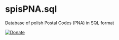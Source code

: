 # spisPNA.sql
Database of polish Postal Codes (PNA) in SQL format

[![Donate](https://www.paypal.com/en_GB/i/btn/btn_donateCC_LG.gif)](https://www.paypal.com/cgi-bin/webscr?cmd=_s-xclick&hosted_button_id=WVEFMJ5Z4QRPJ)
